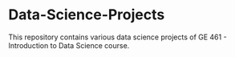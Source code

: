 # Data-Science-Projects
This repository contains various data science projects of GE 461 - Introduction to Data Science course.
